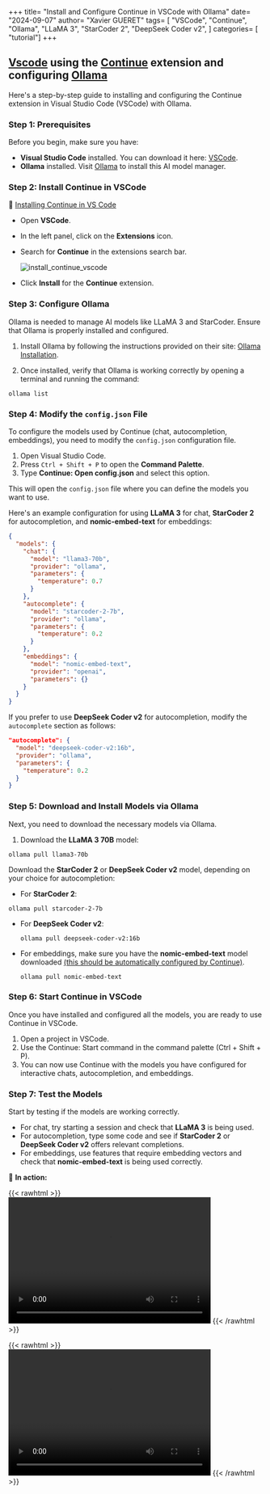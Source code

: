 +++
title= "Install and Configure Continue in VSCode with Ollama"
date= "2024-09-07"
author= "Xavier GUERET"
tags= [
    "VSCode", 
    "Continue", 
    "Ollama", 
    "LLaMA 3", 
    "StarCoder 2", 
    "DeepSeek Coder v2", 
]
categories= [ "tutorial"]
+++
## [Vscode](https://code.visualstudio.com/) using the [Continue](https://www.continue.dev/) extension and configuring [Ollama](https://ollama.com/)

Here's a step-by-step guide to installing and configuring the Continue extension in Visual Studio Code (VSCode) with Ollama.

### Step 1: Prerequisites

Before you begin, make sure you have:

- **Visual Studio Code** installed. You can download it here: [VSCode](https://code.visualstudio.com/Download).
- **Ollama** installed. Visit [Ollama](https://ollama.com/) to install this AI model manager.

### Step 2: Install Continue in VSCode

:eyes: [Installing Continue in VS Code](https://docs.continue.dev/install/vscode)

- Open **VSCode**.

- In the left panel, click on the **Extensions** icon.

- Search for **Continue** in the extensions search bar.

  ![install_continue_vscode](/images/install_continue_vscode.png)

- Click **Install** for the **Continue** extension.

### Step 3: Configure Ollama

Ollama is needed to manage AI models like LLaMA 3 and StarCoder. Ensure that Ollama is properly installed and configured.

1. Install Ollama by following the instructions provided on their site: [Ollama Installation](https://ollama.com/).

2. Once installed, verify that Ollama is working correctly by opening a terminal and running the command:

```shell
ollama list
```

### Step 4: Modify the `config.json` File

To configure the models used by Continue (chat, autocompletion, embeddings), you need to modify the `config.json` configuration file.

1. Open Visual Studio Code.
2. Press `Ctrl + Shift + P` to open the **Command Palette**.
3. Type **Continue: Open config.json** and select this option.

This will open the `config.json` file where you can define the models you want to use.

Here's an example configuration for using **LLaMA 3** for chat, **StarCoder 2** for autocompletion, and **nomic-embed-text** for embeddings:

```json
{
  "models": {
    "chat": {
      "model": "llama3-70b",
      "provider": "ollama",
      "parameters": {
        "temperature": 0.7
      }
    },
    "autocomplete": {
      "model": "starcoder-2-7b",
      "provider": "ollama",
      "parameters": {
        "temperature": 0.2
      }
    },
    "embeddings": {
      "model": "nomic-embed-text",
      "provider": "openai",
      "parameters": {}
    }
  }
}
```

If you prefer to use **DeepSeek Coder v2** for autocompletion, modify the `autocomplete` section as follows:

```json
"autocomplete": {
  "model": "deepseek-coder-v2:16b",
  "provider": "ollama",
  "parameters": {
    "temperature": 0.2
  }
}
```

### Step 5: Download and Install Models via Ollama

Next, you need to download the necessary models via Ollama.

1. Download the **LLaMA 3 70B** model:

```shell
ollama pull llama3-70b
```

Download the **StarCoder 2** or **DeepSeek Coder v2** model, depending on your choice for autocompletion:

- For **StarCoder 2**:

```shell
ollama pull starcoder-2-7b
```

- For **DeepSeek Coder v2**:

  ```shell
  ollama pull deepseek-coder-v2:16b
  ```

- For embeddings, make sure you have the **nomic-embed-text** model downloaded <u>(this should be automatically configured by Continue)</u>.

  ```shell
  ollama pull nomic-embed-text
  ```

### Step 6: Start Continue in VSCode

Once you have installed and configured all the models, you are ready to use Continue in VSCode.

1. Open a project in VSCode.
2. Use the Continue: Start command in the command palette (Ctrl + Shift + P).
3. You can now use Continue with the models you have configured for interactive chats, autocompletion, and embeddings.

### Step 7: Test the Models

Start by testing if the models are working correctly.

- For chat, try starting a session and check that **LLaMA 3** is being used.
- For autocompletion, type some code and see if **StarCoder 2** or **DeepSeek Coder v2** offers relevant completions.
- For embeddings, use features that require embedding vectors and check that **nomic-embed-text** is being used correctly.

:eyes: **​In action:**

{{< rawhtml >}} <video width="400" height="250" controls> <source src="/videos/autocomple_sample.webm" type="video/webm"> Your browser does not support the video tag. </video> {{< /rawhtml >}}

{{< rawhtml >}} <video width="400" height="250" controls> <source src="/videos/chat_sample.webm" type="video/webm"> Your browser does not support the video tag. </video> {{< /rawhtml >}}
